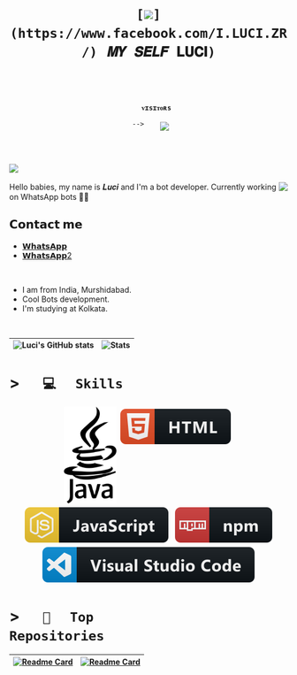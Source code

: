 <!--https://cdn.discordapp.com/emojis/905827157782200320.png?size=80-->

#
<h1 align="center"> <code>[<img src="https://pbs.twimg.com/media/Dsw0HsjWwAA-8fE.jpg" height="110px">](https://www.facebook.com/I.LUCI.ZR/)⠀𝑴𝒀 𝑺𝑬𝑳𝑭 𝐋𝐔𝐂𝐈)</h1>

<p align="center">
    <b>ᴠɪsɪᴛᴏʀs</b><br>
 -->    <img align="middle" src="https://profile-counter.glitch.me/LuciZR/count.svg" />
</p>
    
[<img src="https://spotify-github-profile.vercel.app/api/view?uid=uwjnzqtalkghfb2gd7ueltxzb&cover_image=true&theme=novatorem&bar_color=ff0000&bar_color_cover=falsespo" background="#fff" height="110px">](https://open.spotify.com/user/uwjnzqtalkghfb2gd7ueltxzb)</code> </h1>

<div align="center">
<img height="165px" src='https://github-readme-stats.vercel.app/api?username=LuciZR&show_icons=true&include_all_commits=true&theme=mere&hide_border=true' align="right">
</div>



<div align="left">
Hello babies, my name is 𝑳𝒖𝒄𝒊 and I'm a bot developer. Currently working on WhatsApp bots 🎸✨
</div>


##
## 𝗖𝗼𝗻𝘁𝗮𝗰𝘁 𝗺𝗲
* [𝗪𝗵𝗮𝘁𝘀𝗔𝗽𝗽](https://api.whatsapp.com/send?phone=+918293838182)
*  [𝗪𝗵𝗮𝘁𝘀𝗔𝗽𝗽2](https://api.whatsapp.com/send?phone=+919733377065)
<br>

* I am from India, Murshidabad.
* Cool Bots development.
* I'm studying at Kolkata. 

<br>


| ![Luci's GitHub stats](https://github-readme-stats.vercel.app/api?username=LuciZR&show_icons=true&theme=tokyonight) | ![Stats](https://github-readme-stats.vercel.app/api/wakatime?username=LuciZR&theme=radical&hide_border=true&layout=compact&langs_count=6&hide_title=true) |
| ----- | ----- |
   

# > <code>⠀⠀💻⠀⠀Skills⠀⠀</code>
<p align="center">
  <img src="https://github.com/Xx-Ashutosh-xX/Xx-Ashutosh-xX/blob/master/assets/icons/java.png" alt="java"  width="95" hight="45">
  <img src="https://raw.githubusercontent.com/8bithemant/8bithemant/master/svg/dev/languages/html.svg" alt="html" style="vertical-align:top; margin:4px">    
  <img src="https://raw.githubusercontent.com/8bithemant/8bithemant/master/svg/dev/languages/js.svg" alt="js" style="vertical-align:top; margin:4px">
  <img src="https://raw.githubusercontent.com/8bithemant/8bithemant/master/svg/dev/services/npm.svg" alt="npm" style="vertical-align:top; margin:4px">
  <img src="https://raw.githubusercontent.com/8bithemant/8bithemant/master/svg/dev/tools/visualstudio_code.svg" alt="vscode" style="vertical-align:top; margin:4px">
</p>

# > <code>⠀⠀🌟⠀⠀Top Repositories⠀⠀</code>

| [![Readme Card](https://github-readme-stats.vercel.app/api/pin/?username=LuciZR&repo=Mia-Md&theme=vision-friendly-dark)](https://github.com/LuciZR/Mia-Md) | [![Readme Card](https://github-readme-stats.vercel.app/api/pin/?username=LuciZR&repo=Foxy_shadow-MD&theme=vision-friendly-dark)](https://github.com/LuciZR/Mia-Md) |
| ----- | ----- |

<!--<code> <a href="https://matepedia.000webhostapp.com/HTML's/index.html" target="_blank"><img height="335px" align="center" src="https://matepedia.000webhostapp.com/Imagenes/NewSpace%20NewNew!!!!.png"></a> </code>-->

